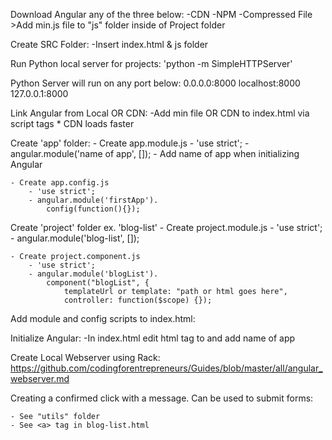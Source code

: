 Download Angular any of the three below:
    -CDN
    -NPM
    -Compressed File
        >Add min.js file to "js" folder inside of Project folder

Create SRC Folder:
    -Insert index.html & js folder

Run Python local server for projects:
    'python -m SimpleHTTPServer'

Python Server will run on any port below:
    0.0.0.0:8000
    localhost:8000
    127.0.0.1:8000

Link Angular from Local OR CDN:
    -Add min file OR CDN to index.html via script tags
    * CDN loads faster

Create 'app' folder:
    - Create app.module.js
        - 'use strict';
        - angular.module('name of app', []);
        - Add name of app when initializing Angular

    - Create app.config.js
        - 'use strict';
        - angular.module('firstApp').
            config(function(){});

Create 'project' folder ex. 'blog-list'
    - Create project.module.js
        - 'use strict';
        - angular.module('blog-list', []);

    - Create project.component.js
        - 'use strict';
        - angular.module('blogList').
            component("blogList", {
                templateUrl or template: "path or html goes here",
                controller: function($scope) {});

Add module and config scripts to index.html:
    <!-- <script src="js/app/app.module.js"></script>
    <script src="js/app/app.config.js"></script> -->

Initialize Angular:
    -In index.html edit html tag to and add name of app
        <!-- <html lang="en" ng-app="name of app"> -->
    

Create Local Webserver using Rack:
https://github.com/codingforentrepreneurs/Guides/blob/master/all/angular_webserver.md

Creating a confirmed click with a message. Can be used to submit forms:

    - See "utils" folder
    - See <a> tag in blog-list.html 